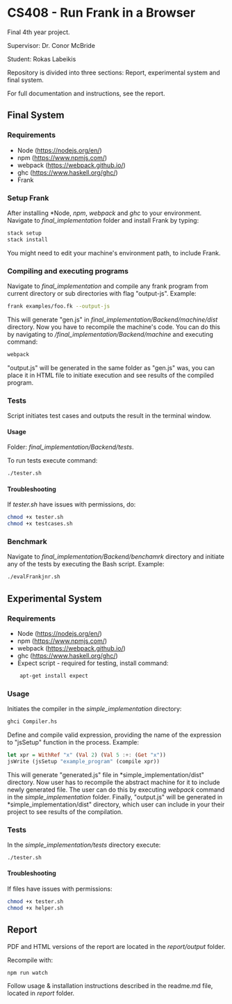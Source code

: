 # CS408 - Run Frank in a Browser
Final 4th year project.

Supervisor: Dr. Conor McBride

Student: Rokas Labeikis

Repository is divided into three sections: Report, experimental system and final system.

For full documentation and instructions, see the report.

## Final System


### Requirements

* Node (https://nodejs.org/en/)
* npm (https://www.npmjs.com/)
* webpack (https://webpack.github.io/)
* ghc (https://www.haskell.org/ghc/)
* Frank 


### Setup Frank

After installing *Node, *npm*, *webpack* and *ghc* to your environment. Navigate to *final_implementation*
folder and install Frank by typing:

```bash
stack setup
stack install
```
You might need to edit your machine's environment path, to include Frank. 

### Compiling and executing programs

Navigate to *final_implementation* and compile any frank program from current directory or sub
directories with flag "output-js". Example:

```bash
frank examples/foo.fk --output-js
```

This will generate "gen.js" in *final_implementation/Backend/machine/dist* directory. Now you have
to recompile the machine's code. You can do this by navigating to */final_implementation/Backend/machine*
and executing command:

```bash
webpack
```

"output.js" will be generated in the same folder as "gen.js" was, you can place it in HTML file to 
initiate execution and see results of the compiled program. 

### Tests

Script initiates test cases and outputs the result in the terminal window.

#### Usage

Folder: *final_implementation/Backend/tests*.

To run tests execute command: 

```bash
./tester.sh
```

#### Troubleshooting

If *tester.sh* have issues with permissions, do: 

```bash
chmod +x tester.sh
chmod +x testcases.sh
```

### Benchmark

Navigate to *final_implementation/Backend/benchamrk* directory and initiate any of the tests by
executing the Bash script. Example:

```bash
./evalFrankjnr.sh
```


## Experimental System

### Requirements

* Node (https://nodejs.org/en/)
* npm (https://www.npmjs.com/)
* webpack (https://webpack.github.io/)
* ghc (https://www.haskell.org/ghc/)
* Expect script - required for testing, install command:

```bash 
    apt-get install expect
```

### Usage

Initiates the compiler in the *simple_implementation* directory: 

```bash
ghci Compiler.hs
```

Define and compile valid expression, providing the name of the expression to "jsSetup" function in
the process. Example:

```haskell
let xpr = WithRef "x" (Val 2) (Val 5 :+: (Get "x"))
jsWrite (jsSetup "example_program" (compile xpr))
```

This will generate "generated.js" file in *simple_implementation/dist" directory. Now user has to 
recompile the abstract machine for it to include newly generated file. The user can do this by executing
*webpack* command in the *simple_implementation* folder. Finally, "output.js" will be generated in
*simple_implementation/dist" directory, which user can include in your their project to see results 
of the compilation.


### Tests

In the *simple_implementation/tests* directory execute:

```bash
./tester.sh
```

#### Troubleshooting

If files have issues with permissions: 

```bash
chmod +x tester.sh
chmod +x helper.sh
```

## Report

PDF and HTML versions of the report are located in the *report/output* folder.

Recompile with:

    npm run watch

Follow usage & installation instructions described in the readme.md file,
located in *report* folder.
